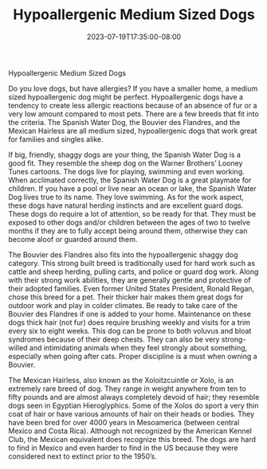 ﻿---
title: "Hypoallergenic Medium Sized Dogs"
date: 2023-07-19T17:35:00-08:00
description: "hypoallergenic dogs Tips for Web Success"
featured_image: "/images/hypoallergenic dogs.jpg"
tags: ["hypoallergenic dogs"]
---

Hypoallergenic Medium Sized Dogs

Do you love dogs, but have allergies?  If you have a smaller home, a medium sized hypoallergenic dog might be perfect.  Hypoallergenic dogs have a tendency to create less allergic reactions because of an absence of fur or a very low amount compared to most pets.  There are a few breeds that fit into the criteria.  The Spanish Water Dog, the Bouvier des Flandres, and the Mexican Hairless are all medium sized, hypoallergenic dogs that work great for families and singles alike.

If big, friendly, shaggy dogs are your thing, the Spanish Water Dog is a good fit.  They resemble the sheep dog on the Warner Brothers’ Looney Tunes cartoons.  The dogs live for playing, swimming and even working.  When acclimated correctly, the Spanish Water Dog is a great playmate for children.  If you have a pool or live near an ocean or lake, the Spanish Water Dog lives true to its name.  They love swimming.  As for the work aspect, these dogs have natural herding instincts and are excellent guard dogs.  These dogs do require a lot of attention, so be ready for that.  They must be exposed to other dogs and/or children between the ages of two to twelve months if they are to fully accept being around them, otherwise they can become aloof or guarded around them.

The Bouvier des Flandres also fits into the hypoallergenic shaggy dog category.  This strong built breed is traditionally used for hard work such as cattle and sheep herding, pulling carts, and police or guard dog work.  Along with their strong work abilities, they are generally gentle and protective of their adopted families.  Even former United States President, Ronald Regan, chose this breed for a pet. Their thicker hair makes them great dogs for outdoor work and play in colder climates. Be ready to take care of the Bouvier des Flandres if one is added to your home. Maintenance on these dogs thick hair (not fur) does require brushing weekly and visits for a trim every six to eight weeks.  This dog can be prone to both voluvus and bloat syndromes because of their deep chests.  They can also be very strong-willed and intimidating animals when they feel strongly about something, especially when going after cats.  Proper discipline is a must when owning a Bouvier.

The Mexican Hairless, also known as the Xoloitzcuintle or Xolo, is an extremely rare breed of dog.  They range in weight anywhere from ten to fifty pounds and are almost always completely devoid of hair; they resemble dogs seen in Egyptian Hieroglyphics.  Some of the Xolos do sport a very thin coat of hair or have various amounts of hair on their heads or bodies.  They have been bred for over 4000 years in Mesoamerica (between central Mexico and Costa Rica).  Although not recognized by the American Kennel Club, the Mexican equivalent does recognize this breed.  The dogs are hard to find in Mexico and even harder to find in the US because they were considered next to extinct prior to the 1950’s.

